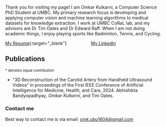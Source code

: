 Thank you for visiting my page!
I am Omkar Kulkarni, a Computer Science PhD Student at UMBC. My primary research focus is developing and applying computer vision and machine learning algorithms to medical datasets for knowledge extraction. I work at UMBC CoRaL lab, and my advisors are Dr Tim Oates and Dr Edward Raff. When I am not doing academic things, I enjoy playing sports like Badminton, Tennis, and Cycling.

[My Resume](Resume_Omkar.pdf){:target="_blank"}   &emsp;&emsp;&emsp;&emsp;&emsp;     [My LinkedIn](https://www.linkedin.com/in/omkar-kul/)

## Publications

<sup>* denotes equal contribution</sup>

*  "3D Reconstruction of the Carotid Artery from Handheld Ultrasound Videos”  in proceedings of the First
IEEE Conference of Artificial Intelligence for Medicine, Health, and Care, 2024. Abhishikta
Bandyopadhyay<sup>*</sup>, Omkar Kulkarni<sup>*</sup>, and Tim Oates.

### Contact me

Best way to contact me is via email: [omk.ubu1604@gmail.com](mailto:omk.ubu1604@gmail.com)
